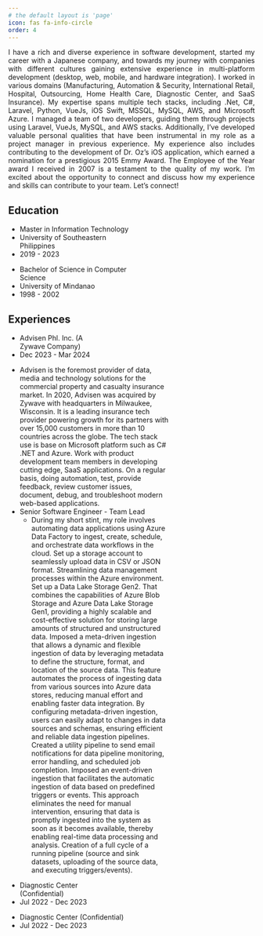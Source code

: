 ```yaml
---
# the default layout is 'page'
icon: fas fa-info-circle
order: 4
---
```


<link rel="stylesheet" href="/assets/css/flex.css" />

<div class="flex">
    <div align="justify">
    I have a rich and diverse experience in software development, started my career with a Japanese company, and towards my journey with companies with different cultures gaining extensive experience in multi-platform development (desktop, web, mobile, and hardware integration). I worked in various domains (Manufacturing, Automation & Security, International Retail, Hospital, Outsourcing, Home Health Care, Diagnostic Center, and SaaS Insurance). My expertise spans multiple tech stacks, including .Net, C#, Laravel, Python, VueJs, iOS Swift, MSSQL, MySQL, AWS, and Microsoft Azure. I managed a team of two developers, guiding them through projects using Laravel, VueJs, MySQL, and AWS stacks. Additionally, I’ve developed valuable personal qualities that have been instrumental in my role as a project manager in previous experience. My experience also includes contributing to the development of Dr. Oz’s iOS application, which earned a nomination for a prestigious 2015 Emmy Award. The Employee of the Year award I received in 2007 is a testament to the quality of my work. I’m excited about the opportunity to connect and discuss how my experience and skills can contribute to your team. Let’s connect!
    </div>
</div>

## Education

<div class="flex">
    <div style="width:50%;">
        <ul class="plain-list">
            <li class="bold">Master in Information Technology</li>
            <li>University of Southeastern Philippines</li>
            <li>2019 - 2023</li>
        </ul>    
    </div>
    <div style="width:50%;">
        <ul class="plain-list">
            <li class="bold">Bachelor of Science in Computer Science</li>
            <li>University of Mindanao</li>
            <li>1998 - 2002</li>
        </ul>      
    </div>
</div>

## Experiences

<div class="flex">
    <div style="width:35%;">
        <ul class="plain-list">
            <li>Advisen Phl. Inc. (A Zywave Company)</li>
            <li>Dec 2023 - Mar 2024</li>
        </ul>    
    </div>
    <div style="width:65%;">
        <ul class="plain-list">
            <li>Advisen is the foremost provider of data, media and technology solutions for the commercial property and casualty insurance market. In 2020, Advisen was acquired by Zywave with headquarters in Milwaukee, Wisconsin. It is a leading insurance tech provider powering growth for its partners with over 15,000 customers in more than 10 countries across the globe. The tech stack use is base on Microsoft platform such as C# .NET and Azure. Work with product development team members in developing cutting edge, SaaS applications. On a regular basis, doing automation, test, provide feedback, review customer issues, document, debug, and troubleshoot modern web-based applications.</li>
            <li>
                Senior Software Engineer - Team Lead
                <ul>
                    <li>During my short stint, my role involves automating data applications using Azure Data Factory to ingest, create, schedule, and orchestrate data workflows in the cloud. Set up a storage account to seamlessly upload data in CSV or JSON format. Streamlining data management processes within the Azure environment. Set up a Data Lake Storage Gen2. That combines the capabilities of Azure Blob Storage and Azure Data Lake Storage Gen1, providing a highly scalable and cost-effective solution for storing large amounts of structured and unstructured data. Imposed a meta-driven ingestion that allows a dynamic and flexible ingestion of data by leveraging metadata to define the structure, format, and location of the source data. This feature automates the process of ingesting data from various sources into Azure data stores, reducing manual effort and enabling faster data integration. By configuring metadata-driven ingestion, users can easily adapt to changes in data sources and schemas, ensuring efficient and reliable data ingestion pipelines. Created a utility pipeline to send email notifications for data pipeline monitoring, error handling, and scheduled job completion. Imposed an event-driven ingestion that facilitates the automatic ingestion of data based on predefined triggers or events. This approach eliminates the need for manual intervention, ensuring that data is promptly ingested into the system as soon as it becomes available, thereby enabling real-time data processing and analysis. Creation of a full cycle of a running pipeline (source and sink datasets, uploading of the source data, and executing triggers/events).</li>
                </ul>    
            </li>
        </ul>      
    </div>
</div>

<div class="flex">
    <div style="width:35%;">
        <ul class="plain-list">
            <li>Diagnostic Center (Confidential)</li>
            <li>Jul 2022 - Dec 2023</li>
        </ul>    
    </div>
    <div style="width:65%;">
        <ul class="plain-list">
            <li>Diagnostic Center (Confidential)</li>
            <li>Jul 2022 - Dec 2023</li>
        </ul>    
    </div>    
</div>